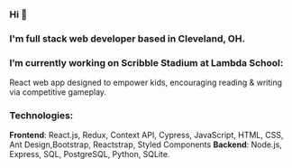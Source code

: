 ### Hi 👋


### I'm full stack web developer based in Cleveland, OH.

### I’m currently working on Scribble Stadium at Lambda School:
  React web app designed to empower kids, encouraging reading & writing via competitive gameplay.
  
  ### Technologies:
  
  **Frontend**: React.js, Redux, Context API, Cypress, JavaScript, HTML, CSS, Ant Design,Bootstrap, Reactstrap, Styled Components
  **Backend**: Node.js, Express, SQL, PostgreSQL, Python, SQLite.

